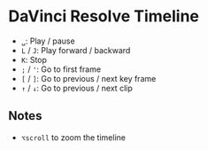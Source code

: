 # DaVinci Resolve Timeline

- `␣`: Play / pause
- `L` / `J`: Play forward / backward
- `K`: Stop
- `;` / `'`: Go to first frame
- `[` / `]`: Go to previous / next key frame
- `↑` / `↓`: Go to previous / next clip

## Notes

- `⌥scroll` to zoom the timeline
